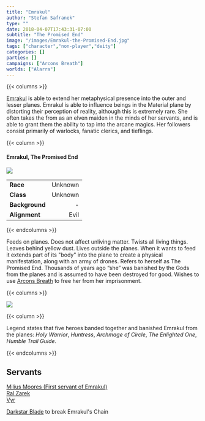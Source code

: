 ```yaml
---
title: "Emrakul"
author: "Stefan Safranek"
type: ""
date: 2018-04-07T17:43:31-07:00
subtitle: "The Promised End"
image: "/images/Emrakul-the-Promised-End.jpg"
tags: ["character","non-player","deity"]
categories: []
parties: []
campaigns: ["Arcons Breath"]
worlds: ["Alarra"]
---
```


{{< columns >}}

[Emrakul](/TODO) is able to extend her metaphysical presence into the outer and lesser planes. Emrakul is able to influence beings in the Material plane by distorting their perception of reality, although this is extremely rare. She often takes the from as an elven maiden in the minds of her servants, and is able to grant them the ability to tap into the arcane magics. Her followers consist primarily of warlocks, fanatic clerics, and tieflings.

{{< column >}}

<div class="description-table">

#### Emrakul, The Promised End

<img src="/images/Emrakul-the-Promised-End.jpg" class="portrait">

|                   |         |
| ----------------- | -------:|
| <b>Race</b>       | Unknown |
| <b>Class</b>      | Unknown |
| <b>Background</b> | -       |
| <b>Alignment</b>  | Evil    |

</div>

{{< endcolumns >}}



Feeds on planes. Does not affect unliving matter. Twists all living things. Leaves behind yellow dust. Lives outside the planes. When it wants to feed it extends part of its "body" into the plane to create a physical manifestation, along with an army of drones. Refers to herself as The Promised End. Thousands of years ago “she” was banished by the Gods from the planes and is assumed to have been destroyed for good. Wishes to use [Arcons Breath](/TODO) to free her from her imprisonment.



{{< columns >}}

<div class="description-table">
    <img src="/images/emrakul-elf-maiden.jpg" class="portrait">
</div>

{{< column >}}

Legend states that five heroes banded together and banished Emrakul from the planes:
*Holy Warrior*, *Huntress*, *Archmage of Circle*, *The Enlighted One*, *Humble Trail Guide*.

{{< endcolumns >}}



## Servants
[Milius Moores (First servant of Emrakul)](/TODO)
<br>
[Ral Zarek](/characters/ral-zarek)
<br>
[Vyr](/TODO)



[Darkstar Blade](/TODO) to break Emrakul's Chain
